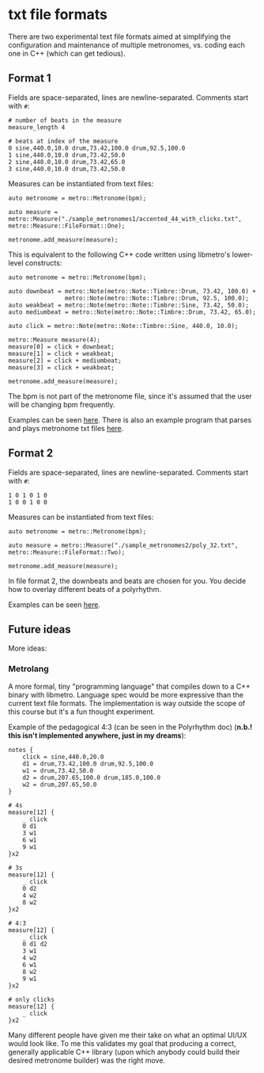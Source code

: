 # txt file formats

There are two experimental text file formats aimed at simplifying the configuration and maintenance of multiple metronomes, vs. coding each one in C++ (which can get tedious).

## Format 1

Fields are space-separated, lines are newline-separated. Comments start with `#`:

```
# number of beats in the measure
measure_length 4

# beats at index of the measure
0 sine,440.0,10.0 drum,73.42,100.0 drum,92.5,100.0 
1 sine,440.0,10.0 drum,73.42,50.0
2 sine,440.0,10.0 drum,73.42,65.0
3 sine,440.0,10.0 drum,73.42,50.0
```

Measures can be instantiated from text files:

```
auto metronome = metro::Metronome(bpm);

auto measure = metro::Measure("./sample_metronomes1/accented_44_with_clicks.txt", metro::Measure::FileFormat::One);

metronome.add_measure(measure);
```

This is equivalent to the following C++ code written using libmetro's lower-level constructs:

```
auto metronome = metro::Metronome(bpm);

auto downbeat = metro::Note(metro::Note::Timbre::Drum, 73.42, 100.0) + 
                metro::Note(metro::Note::Timbre::Drum, 92.5, 100.0);
auto weakbeat = metro::Note(metro::Note::Timbre::Sine, 73.42, 50.0);
auto mediumbeat = metro::Note(metro::Note::Timbre::Drum, 73.42, 65.0);

auto click = metro::Note(metro::Note::Timbre::Sine, 440.0, 10.0);

metro::Measure measure(4);
measure[0] = click + downbeat;
measure[1] = click + weakbeat;
measure[2] = click + mediumbeat;
measure[3] = click + weakbeat;

metronome.add_measure(measure);
```

The bpm is not part of the metronome file, since it's assumed that the user will be changing bpm frequently.

Examples can be seen [here](https://github.com/sevagh/libmetro/tree/master/sample_metronomes1). There is also an example program that parses and plays metronome txt files [here](https://github.com/sevagh/libmetro/blob/master/examples/from_file.cpp).

## Format 2

Fields are space-separated, lines are newline-separated. Comments start with `#`:

```
1 0 1 0 1 0
1 0 0 1 0 0
```

Measures can be instantiated from text files:

```
auto metronome = metro::Metronome(bpm);

auto measure = metro::Measure("./sample_metronomes2/poly_32.txt", metro::Measure::FileFormat::Two);

metronome.add_measure(measure);
```

In file format 2, the downbeats and beats are chosen for you. You decide how to overlay different beats of a polyrhythm.

Examples can be seen [here](https://github.com/sevagh/libmetro/tree/master/sample_metronomes2).

## Future ideas

More ideas:

### Metrolang

A more formal, tiny "programming language" that compiles down to a C++ binary with libmetro. Language spec would be more expressive than the current text file formats. The implementation is way outside the scope of this course but it's a fun thought experiment.

Example of the pedagogical 4:3 (can be seen in the Polyrhythm doc) (**n.b.! this isn't implemented anywhere, just in my dreams**):

```
notes {
    click = sine,440.0,20.0
    d1 = drum,73.42,100.0 drum,92.5,100.0
    w1 = drum,73.42,50.0
    d2 = drum,207.65,100.0 drum,185.0,100.0
    w2 = drum,207.65,50.0
}

# 4s
measure[12] {
    _ click
    0 d1
    3 w1
    6 w1
    9 w1
}x2

# 3s
measure[12] {
    _ click
    0 d2
    4 w2
    8 w2
}x2

# 4:3
measure[12] {
    _ click
    0 d1 d2
    3 w1
    4 w2
    6 w1
    8 w2
    9 w1
}x2

# only clicks
measure[12] {
    _ click
}x2
```

Many different people have given me their take on what an optimal UI/UX would look like. To me this validates my goal that producing a correct, generally applicable C++ library (upon which anybody could build their desired metronome builder) was the right move.
